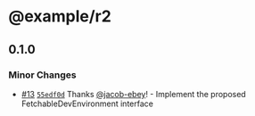 # @example/r2

## 0.1.0

### Minor Changes

- [#13](https://github.com/jacob-ebey/vite-plugins/pull/13) [`55edf0d`](https://github.com/jacob-ebey/vite-plugins/commit/55edf0d960e67836c2da870bbd1005a6d4b6f8ef) Thanks [@jacob-ebey](https://github.com/jacob-ebey)! - Implement the proposed FetchableDevEnvironment interface
